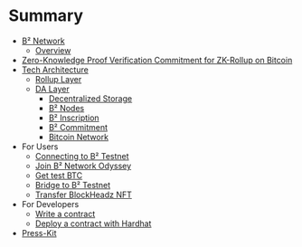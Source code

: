 # Summary

- [B² Network](README.md)
	- [Overview](main/overview.md)
- [Zero-Knowledge Proof Verification Commitment for ZK-Rollup on Bitcoin](main/zpvc.md)
- [Tech Architecture](tech_architecture/architecture.md)
	- [Rollup Layer](tech_architecture/rollup_layer.md) 
	- [DA Layer](tech_architecture/da_layer.md)
	    - [Decentralized Storage](tech_architecture/decentralized_storage.md)
	    - [B² Nodes](tech_architecture/b2_nodes.md)
	    - [B² Inscription](tech_architecture/b2_inscription.md)
	    - [B² Commitment](tech_architecture/b2_commitment.md)
	    - [Bitcoin Network](tech_architecture/bitcoin.md)
- For Users
	- [Connecting to B² Testnet](users/connect.md)  
	- [Join B² Network Odyssey](users/join_odyssey.md)
	- [Get test BTC](users/faucet.md)
	- [Bridge to B² Testnet](users/bridge.md)
	- [Transfer BlockHeadz NFT](users/transfer_blockheadz.md)
- For Developers
	- [Write a contract](developers/write_contract.md)
	- [Deploy a contract with Hardhat](developers/deploy_with_hardhat.md)
- [Press-Kit](main/press-kit.md)